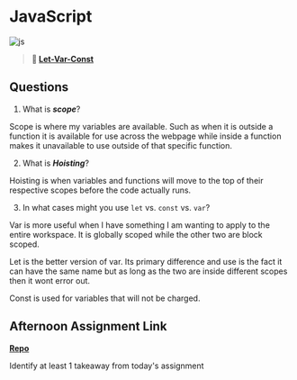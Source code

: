 # JavaScript

![js](https://bcw.blob.core.windows.net/public/img/courses/js.gif)

> **📖 [Let-Var-Const](https://codeworksacademy.com/fs-student-guide/resources/wk2/01-Let-Var-Const)**

## Questions

1. What is ***scope***?

Scope is where my variables are available. Such as when it is outside a function it is available for use across the webpage while inside a function makes it unavailable to use outside of that specific function.

2. What is ***Hoisting***?

Hoisting is when variables and functions will move to the top of their respective scopes before the code actually runs. 

3. In what cases might you use `let` vs. `const` vs. `var`?

Var is more useful when I have something I am wanting to apply to the entire workspace. It is globally scoped while the other two are block scoped. 

Let is the better version of var. Its primary difference and use is the fact it can have the same name but as long as the two are inside different scopes then it wont error out. 

Const is used for variables that will not be charged. 



## Afternoon Assignment Link

**[Repo](https://github.com/IsaacDuff/Scoreboard)**

Identify at least 1 takeaway from today's assignment

